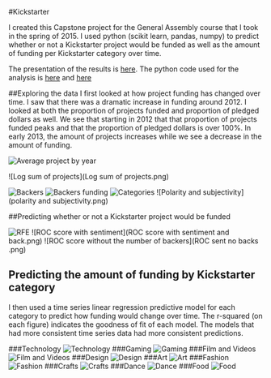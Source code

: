 #Kickstarter


I created this Capstone project for the General Assembly course that I took in the spring of 2015.  I used python (scikit learn, pandas, numpy) to predict whether or not a Kickstarter project would be funded as well as the amount of funding per Kickstarter category over time. 

The presentation of the results is [here](Kickstarter%20presentation.pdf).
The python code used for the analysis is [here](kickstarter.py) and [here](need.py)

##Exploring the data
I first looked at how project funding has changed over time.  I saw that there was a dramatic increase in funding around 2012.  I looked at both the proportion of projects funded and proportion of pledged dollars as well.  We see that starting in 2012 that that proportion of projects funded peaks and that the proportion of pledged dollars is over 100%.  In early 2013, the amount of projects increases while we see a decrease in the amount of funding.

![Average project by year](ave_project_year_graph.png)

![Log sum of projects](Log sum of projects.png)

![Backers](backers.png)
![Backers funding](backers_funding.png)
![Categories](Categories.png)
![Polarity and subjectivity](polarity and subjectivity.png)

##Predicting whether or not a Kickstarter project would be funded

![RFE](RFE.png)
![ROC score with sentiment](ROC score with sentiment and back.png)
![ROC score without the number of backers](ROC sent no backs .png)

## Predicting the amount of funding by Kickstarter category
I then used a time series linear regression predictive model for each category to predict how funding would change over time.  The r-squared (on each figure) indicates the goodness of fit of each model.  The models that had more consistent time series data had more consistent predictions.

###Technology
![Technology](technology_prediction.png)
###Gaming
![Gaming](games2_prediction.png)
###Film and Videos
![Film and Videos](film_and_videos_prediction.png)
###Design
![Design](design_prediction.png)
###Art
![Art](Art_prediction.png)
###Fashion
![Fashion](fashion_prediction.png)
###Crafts
![Crafts](Crafts_prediction.png)
###Dance
![Dance](Dance_prediction.png)
###Food
![Food](Food_prediction.png)

